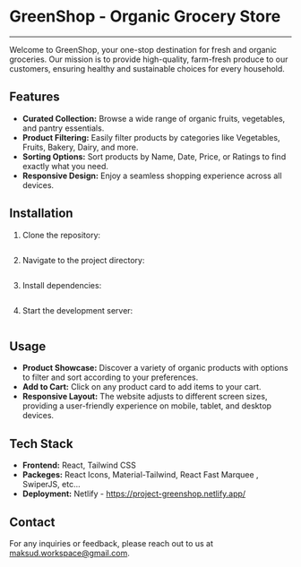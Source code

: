 # GreenShop - Organic Grocery Store
------------

Welcome to GreenShop, your one-stop destination for fresh and organic groceries. Our mission is to provide high-quality, farm-fresh produce to our customers, ensuring healthy and sustainable choices for every household.

## Features

- **Curated Collection:** Browse a wide range of organic fruits, vegetables, and pantry essentials.
- **Product Filtering:** Easily filter products by categories like Vegetables, Fruits, Bakery, Dairy, and more.
- **Sorting Options:** Sort products by Name, Date, Price, or Ratings to find exactly what you need.
- **Responsive Design:** Enjoy a seamless shopping experience across all devices.

## Installation

1. Clone the repository:
   ```git clone https://github.com/yourusername/greenshop.git
   ```
2. Navigate to the project directory:
   ```cd greenshop
   ```
3. Install dependencies:
   ```npm install
   ```
4. Start the development server:
   ```npm start
   ```

## Usage

- **Product Showcase:** Discover a variety of organic products with options to filter and sort according to your preferences.
- **Add to Cart:** Click on any product card to add items to your cart.
- **Responsive Layout:** The website adjusts to different screen sizes, providing a user-friendly experience on mobile, tablet, and desktop devices.

## Tech Stack

- **Frontend:** React, Tailwind CSS
- **Packeges:** React Icons, Material-Tailwind, React Fast Marquee , SwiperJS, etc...
- **Deployment:** Netlify - https://project-greenshop.netlify.app/

## Contact

For any inquiries or feedback, please reach out to us at [maksud.workspace@gmail.com](mailto:maksud.workspace@gmail.com).